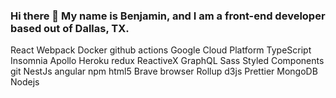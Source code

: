 ### Hi there 👋 My name is Benjamin, and I am a front-end developer based out of Dallas, TX.

React Webpack Docker github actions Google Cloud Platform TypeScript Insomnia Apollo Heroku redux ReactiveX GraphQL Sass Styled Components git NestJs angular npm html5 Brave browser Rollup d3js Prettier MongoDB Nodejs
<!--
**bycho91/bycho91** is a ✨ _special_ ✨ repository because its `README.md` (this file) appears on your GitHub profile.

Here are some ideas to get you started:

- 🔭 I’m currently working on ...
- 🌱 I’m currently learning ...
- 👯 I’m looking to collaborate on ...
- 🤔 I’m looking for help with ...
- 💬 Ask me about ...
- 📫 How to reach me: ...
- 😄 Pronouns: ...
- ⚡ Fun fact: ...
-->
